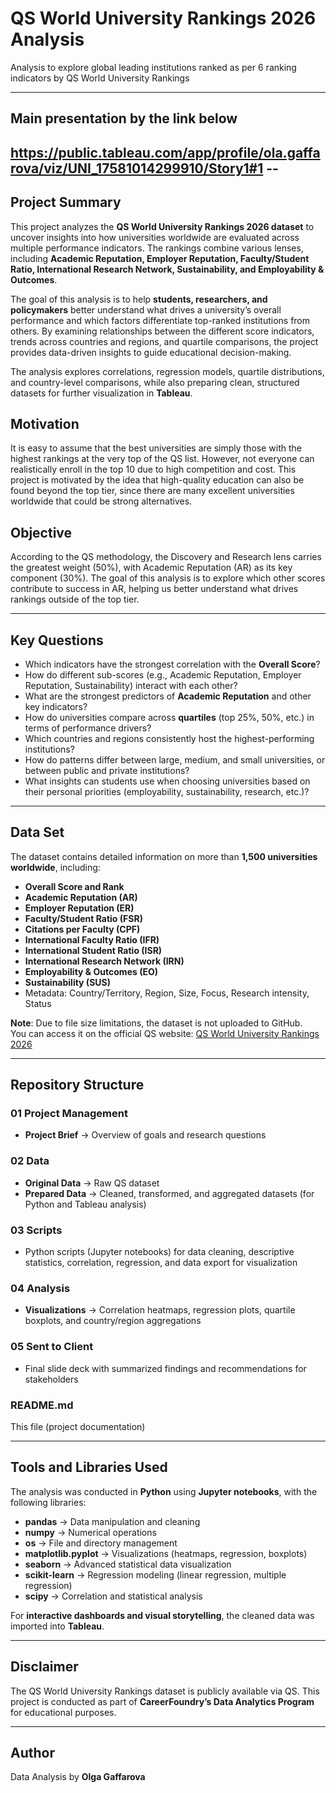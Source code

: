 # QS World University Rankings 2026 Analysis  
Analysis to explore global leading institutions ranked as per 6 ranking indicators by QS World University Rankings

---
## Main presentation by the link below
https://public.tableau.com/app/profile/ola.gaffarova/viz/UNI_17581014299910/Story1#1 --
---

## Project Summary  
This project analyzes the **QS World University Rankings 2026 dataset** to uncover insights into how universities worldwide are evaluated across multiple performance indicators. The rankings combine various lenses, including **Academic Reputation, Employer Reputation, Faculty/Student Ratio, International Research Network, Sustainability, and Employability & Outcomes**.  

The goal of this analysis is to help **students, researchers, and policymakers** better understand what drives a university’s overall performance and which factors differentiate top-ranked institutions from others. By examining relationships between the different score indicators, trends across countries and regions, and quartile comparisons, the project provides data-driven insights to guide educational decision-making.  

The analysis explores correlations, regression models, quartile distributions, and country-level comparisons, while also preparing clean, structured datasets for further visualization in **Tableau**.  

## Motivation
It is easy to assume that the best universities are simply those with the highest rankings at the very top of the QS list.
However, not everyone can realistically enroll in the top 10 due to high competition and cost. This project is motivated by the idea that high-quality education can also be found beyond the top tier, since there are many excellent universities worldwide that could be strong alternatives.

## Objective
According to the QS methodology, the Discovery and Research lens carries the greatest weight (50%), with Academic Reputation (AR) as its key component (30%).
The goal of this analysis is to explore which other scores contribute to success in AR, helping us better understand what drives rankings outside of the top tier.

---

## Key Questions  
- Which indicators have the strongest correlation with the **Overall Score**?  
- How do different sub-scores (e.g., Academic Reputation, Employer Reputation, Sustainability) interact with each other?  
- What are the strongest predictors of **Academic Reputation** and other key indicators?  
- How do universities compare across **quartiles** (top 25%, 50%, etc.) in terms of performance drivers?  
- Which countries and regions consistently host the highest-performing institutions?  
- How do patterns differ between large, medium, and small universities, or between public and private institutions?  
- What insights can students use when choosing universities based on their personal priorities (employability, sustainability, research, etc.)?  

---

## Data Set  
The dataset contains detailed information on more than **1,500 universities worldwide**, including:  
- **Overall Score and Rank**  
- **Academic Reputation (AR)**  
- **Employer Reputation (ER)**  
- **Faculty/Student Ratio (FSR)**  
- **Citations per Faculty (CPF)**  
- **International Faculty Ratio (IFR)**  
- **International Student Ratio (ISR)**  
- **International Research Network (IRN)**  
- **Employability & Outcomes (EO)**  
- **Sustainability (SUS)**  
- Metadata: Country/Territory, Region, Size, Focus, Research intensity, Status  

**Note**: Due to file size limitations, the dataset is not uploaded to GitHub.  
You can access it on the official QS website: [QS World University Rankings 2026](https://www.topuniversities.com/world-university-rankings)  

---

## Repository Structure  

### 01 Project Management  
- **Project Brief** → Overview of goals and research questions  

### 02 Data  
- **Original Data** → Raw QS dataset  
- **Prepared Data** → Cleaned, transformed, and aggregated datasets (for Python and Tableau analysis)  

### 03 Scripts  
- Python scripts (Jupyter notebooks) for data cleaning, descriptive statistics, correlation, regression, and data export for visualization  

### 04 Analysis  
- **Visualizations** → Correlation heatmaps, regression plots, quartile boxplots, and country/region aggregations  

### 05 Sent to Client  
- Final slide deck with summarized findings and recommendations for stakeholders  

### README.md  
This file (project documentation)  

---

## Tools and Libraries Used  
The analysis was conducted in **Python** using **Jupyter notebooks**, with the following libraries:  

- **pandas** → Data manipulation and cleaning  
- **numpy** → Numerical operations  
- **os** → File and directory management  
- **matplotlib.pyplot** → Visualizations (heatmaps, regression, boxplots)  
- **seaborn** → Advanced statistical data visualization  
- **scikit-learn** → Regression modeling (linear regression, multiple regression)  
- **scipy** → Correlation and statistical analysis  

For **interactive dashboards and visual storytelling**, the cleaned data was imported into **Tableau**.  

---

## Disclaimer  
The QS World University Rankings dataset is publicly available via QS. This project is conducted as part of **CareerFoundry’s Data Analytics Program** for educational purposes.  

---

## Author  
Data Analysis by **Olga Gaffarova**  
